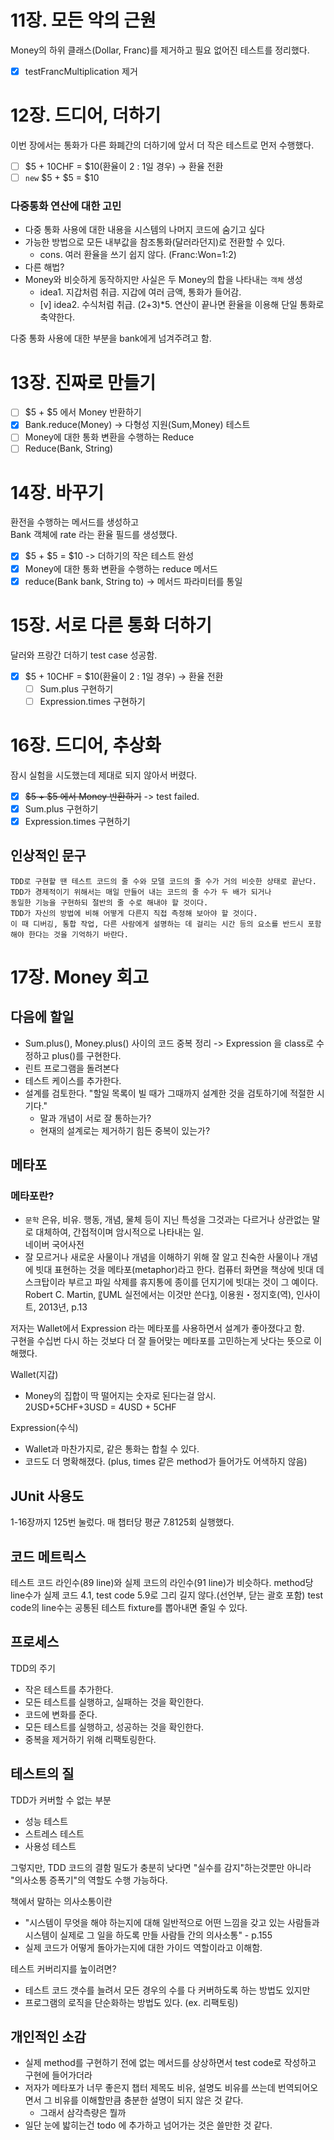 # 11장. 모든 악의 근원
Money의 하위 클래스(Dollar, Franc)를 제거하고 필요 없어진 테스트를 정리했다.

- [x] testFrancMultiplication 제거

# 12장. 드디어, 더하기

이번 장에서는 통화가 다른 화폐간의 더하기에 앞서 더 작은 테스트로 먼저 수행했다.

- [ ] $5 + 10CHF = $10(환율이 2 : 1일 경우) ->  환율 전환
- [ ] `new` $5 + $5 = $10

### 다중통화 연산에 대한 고민
- 다중 통화 사용에 대한 내용을 시스템의 나머지 코드에 숨기고 싶다
- 가능한 방법으로 모든 내부값을 참조통화(달러라던지)로 전환할 수 있다.
  - cons. 여러 환율을 쓰기 쉽지 않다. (Franc:Won=1:2)
- 다른 해법?
- Money와 비슷하게 동작하지만 사실은 두 Money의 합을 나타내는 `객체` 생성
  - idea1. 지갑처럼 취급. 지갑에 여러 금액, 통화가 들어감.
  - [v] idea2. 수식처럼 취급. (2+3)*5. 연산이 끝나면 환율을 이용해 단일 통화로 축약한다.

다중 통화 사용에 대한 부분을 bank에게 넘겨주려고 함.

# 13장. 진짜로 만들기

- [ ] $5 + $5 에서 Money 반환하기
- [x] Bank.reduce(Money) -> 다형성 지원(Sum,Money) 테스트
- [ ] Money에 대한 통화 변환을 수행하는 Reduce
- [ ] Reduce(Bank, String)

# 14장. 바꾸기
환전을 수행하는 메서드를 생성하고   
Bank 객체에 rate 라는 환율 필드를 생성했다.

- [x] $5 + $5 = $10 -> 더하기의 작은 테스트 완성
- [x] Money에 대한 통화 변환을 수행하는 reduce 메서드 
- [x] reduce(Bank bank, String to) -> 메서드 파라미터를 통일

# 15장. 서로 다른 통화 더하기
달러와 프랑간 더하기 test case 성공함.
- [x] $5 + 10CHF = $10(환율이 2 : 1일 경우) ->  환율 전환
  - [ ] Sum.plus 구현하기
  - [ ] Expression.times 구현하기

# 16장. 드디어, 추상화
잠시 실험을 시도했는데 제대로 되지 않아서 버렸다.
- [x] ~~$5 + $5 에서 Money 반환하기~~ -> test failed.
- [x] Sum.plus 구현하기
- [x] Expression.times 구현하기

## 인상적인 문구
```
TDD로 구현할 땐 테스트 코드의 줄 수와 모델 코드의 줄 수가 거의 비슷한 상태로 끝난다.
TDD가 경제적이기 위해서는 매일 만들어 내는 코드의 줄 수가 두 배가 되거나 
동일한 기능을 구현하되 절반의 줄 수로 해내야 할 것이다.
TDD가 자신의 방법에 비해 어떻게 다른지 직접 측정해 보아야 할 것이다.
이 때 디버깅, 통합 작업, 다른 사람에게 설명하는 데 걸리는 시간 등의 요소를 반드시 포함해야 한다는 것을 기억하기 바란다.
```

# 17장. Money 회고

## 다음에 할일
- Sum.plus(), Money.plus() 사이의 코드 중복 정리 -> Expression 을 class로 수정하고 plus()를 구현한다.
- 린트 프로그램을 돌려본다
- 테스트 케이스를 추가한다.
- 설계를 검토한다. "할일 목록이 빌 때가 그때까지 설계한 것을 검토하기에 적절한 시기다."
  - 말과 개념이 서로 잘 통하는가?
  - 현재의 설계로는 제거하기 힘든 중복이 있는가?

## 메타포
### 메타포란?
- `문학` 은유, 비유. 행동, 개념, 물체 등이 지닌 특성을 그것과는 다르거나 상관없는 말로 대체하여, 간접적이며 암시적으로 나타내는 일.  
  네이버 국어사전
- 잘 모르거나 새로운 사물이나 개념을 이해하기 위해 잘 알고 친숙한 사물이나 개념에 빗대 표현하는 것을 메타포(metaphor)라고 한다. 컴퓨터 화면을 책상에 빗대 데스크탑이라 부르고 파일 삭제를 휴지통에 종이를 던지기에 빗대는 것이 그 예이다.  
  Robert C. Martin, 〖UML 실전에서는 이것만 쓴다〗, 이용원・정지호(역), 인사이트, 2013년, p.13

저자는 Wallet에서 Expression 라는 메타포를 사용하면서 설계가 좋아졌다고 함.  
구현을 수십번 다시 하는 것보다 더 잘 들어맞는 메타포를 고민하는게 낫다는 뜻으로 이해했다.

Wallet(지갑)
- Money의 집합이 딱 떨어지는 숫자로 된다는걸 암시.  
  2USD+5CHF+3USD = 4USD + 5CHF

Expression(수식)
- Wallet과 마찬가지로, 같은 통화는 합칠 수 있다.
- 코드도 더 명확해졌다. (plus, times 같은 method가 들어가도 어색하지 않음)

## JUnit 사용도
1-16장까지 125번 눌렀다. 매 챕터당 평균 7.8125회 실행했다.

## 코드 메트릭스
테스트 코드 라인수(89 line)와 실제 코드의 라인수(91 line)가 비슷하다. 
method당 line수가 실제 코드 4.1, test code 5.9로 그리 길지 않다.(선언부, 닫는 괄호 포함)
test code의 line수는 공통된 테스트 fixture를 뽑아내면 줄일 수 있다.

## 프로세스
TDD의 주기
- 작은 테스트를 추가한다.
- 모든 테스트를 실행하고, 실패하는 것을 확인한다.
- 코드에 변화를 준다.
- 모든 테스트를 실행하고, 성공하는 것을 확인한다.
- 중복을 제거하기 위해 리팩토링한다.

## 테스트의 질
TDD가 커버할 수 없는 부분
- 성능 테스트
- 스트레스 테스트
- 사용성 테스트

그렇지만, TDD 코드의 결함 밀도가 충분히 낮다면 "실수를 감지"하는것뿐만 아니라 "의사소통 증폭기"의 역할도 수행 가능하다.

책에서 말하는 의사소통이란
- "시스템이 무엇을 해야 하는지에 대해 일반적으로 어떤 느낌을 갖고 있는 사람들과  
  시스템이 실제로 그 일을 하도록 만들 사람들 간의 의사소통" - p.155
- 실제 코드가 어떻게 돌아가는지에 대한 가이드 역할이라고 이해함.

테스트 커버리지를 높이려면?
- 테스트 코드 갯수를 늘려서 모든 경우의 수를 다 커버하도록 하는 방법도 있지만 
- 프로그램의 로직을 단순화하는 방법도 있다. (ex. 리팩토링)

## 개인적인 소감
- 실제 method를 구현하기 전에 없는 메서드를 상상하면서 test code로 작성하고 구현에 들어가더라
- 저자가 메타포가 너무 좋은지 챕터 제목도 비유, 설명도 비유를 쓰는데 번역되어오면서 그 비유를 이해할만큼 충분한 설명이 되지 않은 것 같다.
  - 그래서 삼각측량은 뭘까
- 일단 눈에 밟히는건 todo 에 추가하고 넘어가는 것은 쓸만한 것 같다.